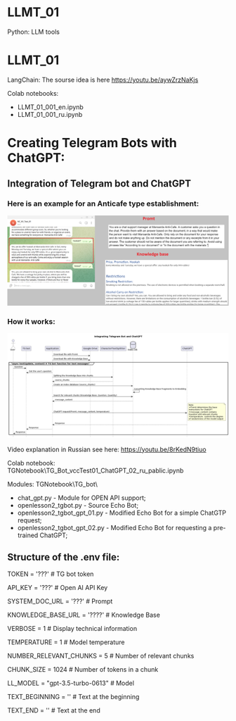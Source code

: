 # LLMT_01
Python: LLM tools

# LLMT_01
LangChain: The sourse idea is here https://youtu.be/aywZrzNaKjs 

Colab notebooks:
* LLMT_01_001_en.ipynb
* LLMT_01_001_ru.ipynb

# Creating Telegram Bots with ChatGPT:

## Integration of Telegram bot and ChatGPT

### Here is an example for an Anticafe type establishment:

![AtticExample_01.png](TGNotebook%2FDocs%2FAtticExample_01.png)

### How it works:

![](TGNotebook/Docs/IntegrationTG-botChatGPT_02_en.png)


Video explanation in Russian see here:  https://youtu.be/8rKedN9tiuo

Colab notebook:
TGNotebook\TG_Bot_vccTest01_ChatGPT_02_ru_pablic.ipynb
 
Modules:
TGNotebook\TG_bot\
* chat_gpt.py - Module for OPEN API support;
* openlesson2_tgbot.py - Source Echo Bot;
* openlesson2_tgbot_gpt_01.py - Modified Echo Bot for a simple ChatGTP request;
* openlesson2_tgbot_gpt_02.py - Modified Echo Bot for requesting a pre-trained ChatGPT;

## Structure of the .env file:
TOKEN = '???'   # TG bot token

API_KEY = '???' # Open AI API Key

SYSTEM_DOC_URL = '???'          # Prompt

KNOWLEDGE_BASE_URL = '????'     # Knowledge Base

VERBOSE = 1                     # Display technical information

TEMPERATURE = 1                 # Model temperature

NUMBER_RELEVANT_CHUNKS = 5      # Number of relevant chunks

CHUNK_SIZE = 1024               # Number of tokens in a chunk

LL_MODEL = "gpt-3.5-turbo-0613" # Model

TEXT_BEGINNING = ''             # Text at the beginning

TEXT_END = ''                   # Text at the end
